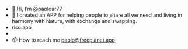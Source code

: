 - 👋 Hi, I’m @paoloar77
- 👀 I created an APP for helping people to share all we need and living in harmony with Nature, with exchange and swapping.
- riso.app
- 
- 📫 How to reach me paolo@freeplanet.app
